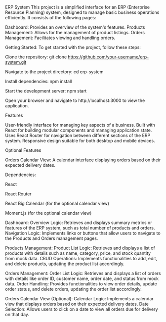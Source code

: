 ERP System
This project is a simplified interface for an ERP (Enterprise Resource Planning) system, designed to manage basic business operations efficiently. It consists of the following pages:

Dashboard: Provides an overview of the system's features.
Products Management: Allows for the management of product listings.
Orders Management: Facilitates viewing and handling orders.

Getting Started:
To get started with the project, follow these steps:

Clone the repository:
git clone https://github.com/your-username/erp-system.git


Navigate to the project directory:
cd erp-system


Install dependencies:
npm install


Start the development server:
npm start

Open your browser and navigate to http://localhost:3000 to view the application.

Features

User-friendly interface for managing key aspects of a business.
Built with React for building modular components and managing application state.
Uses React Router for navigation between different sections of the ERP system.
Responsive design suitable for both desktop and mobile devices.

Optional Features

Orders Calendar View: A calendar interface displaying orders based on their expected delivery dates.


Dependencies:

React

React Router

React Big Calendar (for the optional calendar view)

Moment.js (for the optional calendar view)

Dashboard:
Overview Logic: Retrieves and displays summary metrics or features of the ERP system, such as total number of products and orders.
Navigation Logic: Implements links or buttons that allow users to navigate to the Products and Orders management pages.


Products Management:
Product List Logic: Retrieves and displays a list of products with details such as name, category, price, and stock quantity from mock data.
CRUD Operations: Implements functionalities to add, edit, and delete products, updating the product list accordingly.


Orders Management:
Order List Logic: Retrieves and displays a list of orders with details like order ID, customer name, order date, and status from mock data.
Order Handling: Provides functionalities to view order details, update order status, and delete orders, updating the order list accordingly.


Orders Calendar View (Optional):
Calendar Logic: Implements a calendar view that displays orders based on their expected delivery dates.
Date Selection: Allows users to click on a date to view all orders due for delivery on that day.

